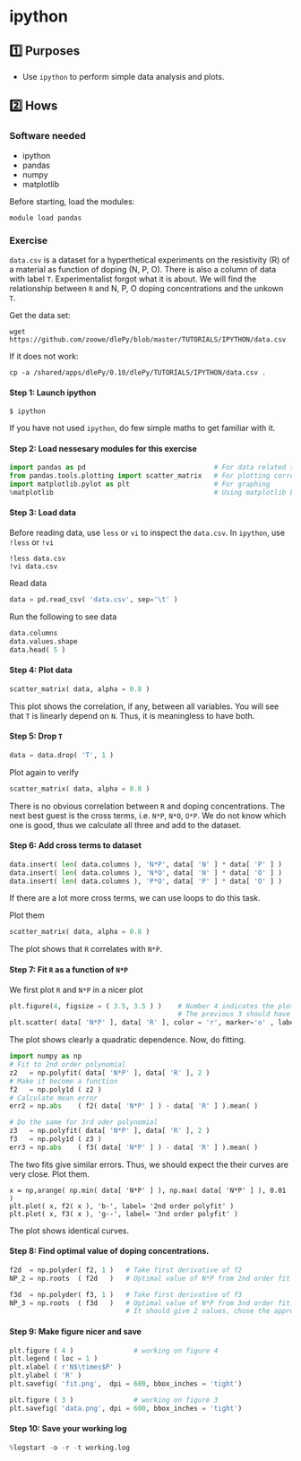 # ipython 


## :one: Purposes
- Use `ipython` to perform simple data analysis and plots.

## :two: Hows

### Software needed
- ipython
- pandas
- numpy
- matplotlib

Before starting, load the modules:
```
module load pandas
```

### Exercise

`data.csv` is a dataset for a hyperthetical experiments on the resistivity (R) of a material as function of doping (N, P, O). There is also a column of data with label `T`. Experimentalist forgot what it is about. We will find the relationship between `R` and N, P, O doping concentrations and the unkown `T`.

Get the data set:
```
wget https://github.com/zoowe/dlePy/blob/master/TUTORIALS/IPYTHON/data.csv
```
If it does not work:
```
cp -a /shared/apps/dlePy/0.10/dlePy/TUTORIALS/IPYTHON/data.csv .
```
#### Step 1: Launch ipython

```
$ ipython
```

If you have not used `ipython`, do few simple maths to get familiar with it.

#### Step 2: Load nessesary modules for this exercise

```python
import pandas as pd                                # For data related task
from pandas.tools.plotting import scatter_matrix   # For plotting correlations
import matplotlib.pylot as plt                     # For graphing
%matplotlib                                        # Using matplotlib backend: TkAgg, iteractive mode for plotting
```

#### Step 3: Load data

Before reading data, use `less` or `vi` to inspect the `data.csv`. In `ipython`, use `!less` or `!vi`
```
!less data.csv
!vi data.csv
```

Read data
```python
data = pd.read_csv( 'data.csv', sep='\t' )
```

Run the following to see data
```python
data.columns
data.values.shape
data.head( 5 )
```

#### Step 4: Plot data

```python
scatter_matrix( data, alpha = 0.8 )
```

This plot shows the correlation, if any, between all variables. You will see that `T` is linearly depend on `N`. Thus, it is meaningless to have both. 

#### Step 5: Drop `T`

```python
data = data.drop( 'T', 1 )
```

Plot again to verify
```python
scatter_matrix( data, alpha = 0.8 )
```

There is no obvious correlation between `R` and doping concentrations. The next best guest is the cross terms, i.e. `N*P`, `N*O`, `O*P`. We do not know which one is good, thus we calculate all three and add to the dataset.

#### Step 6: Add cross terms to dataset

```python
data.insert( len( data.columns ), 'N*P', data[ 'N' ] * data[ 'P' ] )
data.insert( len( data.columns ), 'N*O', data[ 'N' ] * data[ 'O' ] )
data.insert( len( data.columns ), 'P*O', data[ 'P' ] * data[ 'O' ] )
```
If there are a lot more cross terms, we can use loops to do this task.

Plot them
```python
scatter_matrix( data, alpha = 0.8 )
```

The plot shows that `R` correlates with `N*P`.

#### Step 7: Fit `R` as a function of `N*P`

We first plot `R` and `N*P` in a nicer plot
```python
plt.figure(4, figsize = ( 3.5, 3.5 ) )    # Number 4 indicates the plot 4. 
                                          # The previous 3 should have been numbered as 1,2,3
plt.scatter( data[ 'N*P' ], data[ 'R' ], color = 'r', marker='o' , label  = 'data' )
```

The plot shows clearly a quadratic dependence. Now, do fitting.
```python
import numpy as np
# Fit to 2nd order polynomial
z2   = np.polyfit( data[ 'N*P' ], data[ 'R' ], 2 )
# Make it become a function
f2   = np.poly1d ( z2 )
# Calculate mean error
err2 = np.abs    ( f2( data[ 'N*P' ] ) - data[ 'R' ] ).mean( )

# Do the same for 3rd oder polynomial
z3   = np.polyfit( data[ 'N*P' ], data[ 'R' ], 2 )
f3   = np.poly1d ( z3 )
err3 = np.abs    ( f3( data[ 'N*P' ] ) - data[ 'R' ] ).mean( )
```

The two fits give similar errors. Thus, we should expect the their curves are very close. Plot them.
```
x = np,arange( np.min( data[ 'N*P' ] ), np.max( data[ 'N*P' ] ), 0.01 )
plt.plot( x, f2( x ), 'b-', label= '2nd order polyfit' )
plt.plot( x, f3( x ), 'g--', label= '3nd order polyfit' )
```

The plot shows identical curves.

#### Step 8: Find optimal value of doping concentrations.

```python
f2d  = np.polyder( f2, 1 )   # Take first derivative of f2
NP_2 = np.roots  ( f2d   )   # Optimal value of N*P from 2nd order fit

f3d  = np.polyder( f3, 1 )   # Take first derivative of f3
NP_3 = np.roots  ( f3d   )   # Optimal value of N*P from 3nd order fit.
                             # It should give 2 values, chose the appropriate one.
```

#### Step 9: Make figure nicer and save

```python
plt.figure ( 4 )               # working on figure 4
plt.legend ( loc = 1 )
plt.xlabel ( r'N$\times$P' )
plt.ylabel ( 'R' )
plt.savefig( 'fit.png',  dpi = 600, bbox_inches = 'tight')

plt.figure ( 3 )               # working on figure 3
plt.savefig( 'data.png', dpi = 600, bbox_inches = 'tight')
```

#### Step 10: Save your working log

```python
%logstart -o -r -t working.log
```

